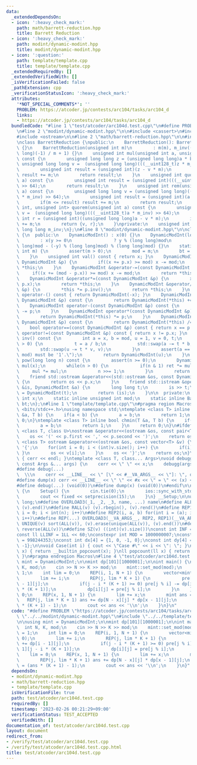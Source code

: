 ```yaml
---
data:
  _extendedDependsOn:
  - icon: ':heavy_check_mark:'
    path: math/barrett-reduction.hpp
    title: Barrett Reduction
  - icon: ':heavy_check_mark:'
    path: modint/dynamic-modint.hpp
    title: modint/dynamic-modint.hpp
  - icon: ':question:'
    path: template/template.cpp
    title: template/template.cpp
  _extendedRequiredBy: []
  _extendedVerifiedWith: []
  _isVerificationFailed: false
  _pathExtension: cpp
  _verificationStatusIcon: ':heavy_check_mark:'
  attributes:
    '*NOT_SPECIAL_COMMENTS*': ''
    PROBLEM: https://atcoder.jp/contests/arc104/tasks/arc104_d
    links:
    - https://atcoder.jp/contests/arc104/tasks/arc104_d
  bundledCode: "#line 1 \"test/atcoder/arc104d.test.cpp\"\n#define PROBLEM \"https://atcoder.jp/contests/arc104/tasks/arc104_d\"\
    \n#line 2 \"modint/dynamic-modint.hpp\"\n\n#include <cassert>\n#include <istream>\n\
    #include <ostream>\n\n#line 2 \"math/barrett-reduction.hpp\"\n\n#include <utility>\n\
    \nclass BarrettReduction {\npublic:\n    BarrettReduction(): BarrettReduction(1)\
    \ {}\n    BarrettReduction(unsigned int m)\n        : m(m), m_inv((unsigned long\
    \ long)(-1) / m + 1) {}\n    unsigned int mul(unsigned int a, unsigned int b)\
    \ const {\n        unsigned long long z = (unsigned long long)a * b;\n       \
    \ unsigned long long v =  (unsigned long long)(((__uint128_t)z * m_inv) >> 64);\n\
    \        unsigned int result = (unsigned int)(z - v * m);\n        if(m <= result)\
    \ result += m;\n        return result;\n    }\n    unsigned int quo(unsigned int\
    \ a) const {\n        unsigned int result = (unsigned int)(((__uint128_t)a * m_inv)\
    \ >> 64);\n        return result;\n    }\n    unsigned int rem(unsigned long long\
    \ a) const {\n        unsigned long long v = (unsigned long long)(((__uint128_t)a\
    \ * m_inv) >> 64);\n        unsigned int result = (unsigned int)(a - v * m);\n\
    \        if(m <= result) result += m;\n        return result;\n    }\n    std::pair<unsigned\
    \ int, unsigned int> quorem(unsigned int a) const {\n        unsigned long long\
    \ v =  (unsigned long long)(((__uint128_t)a * m_inv) >> 64);\n        unsigned\
    \ int r = (unsigned int)((unsigned long long)a - v * m);\n        if(m <= r) r\
    \ += m;\n        return {v, r};\n    }\nprivate:\n    unsigned int m;\n    unsigned\
    \ long long m_inv;\n};\n#line 8 \"modint/dynamic-modint.hpp\"\n\nclass DynamicModInt\
    \ {\n  public:\n    DynamicModInt() : x(0) {}\n    DynamicModInt(long long y)\n\
    \        : x(y >= 0\n                ? y % (long long)mod\n                : ((long\
    \ long)mod - (-y) % (long long)mod) % (long long)mod) {}\n    static void set_mod(unsigned\
    \ int m) {\n        assert(m > 0);\n        mod = m;\n        bt = BarrettReduction(m);\n\
    \    }\n    unsigned int val() const { return x; }\n    DynamicModInt &operator+=(const\
    \ DynamicModInt &p) {\n        if((x += p.x) >= mod) x -= mod;\n        return\
    \ *this;\n    }\n    DynamicModInt &operator-=(const DynamicModInt &p) {\n   \
    \     if((x += (mod - p.x)) >= mod) x -= mod;\n        return *this;\n    }\n\
    \    DynamicModInt &operator*=(const DynamicModInt &p) {\n        x = bt.mul(x,\
    \ p.x);\n        return *this;\n    }\n    DynamicModInt &operator/=(const DynamicModInt\
    \ &p) {\n        *this *= p.inv();\n        return *this;\n    }\n    DynamicModInt\
    \ operator-() const { return DynamicModInt(-x); }\n    DynamicModInt operator+(const\
    \ DynamicModInt &p) const {\n        return DynamicModInt(*this) += p;\n    }\n\
    \    DynamicModInt operator-(const DynamicModInt &p) const {\n        return DynamicModInt(*this)\
    \ -= p;\n    }\n    DynamicModInt operator*(const DynamicModInt &p) const {\n\
    \        return DynamicModInt(*this) *= p;\n    }\n    DynamicModInt operator/(const\
    \ DynamicModInt &p) const {\n        return DynamicModInt(*this) /= p;\n    }\n\
    \    bool operator==(const DynamicModInt &p) const { return x == p.x; }\n    bool\
    \ operator!=(const DynamicModInt &p) const { return x != p.x; }\n    DynamicModInt\
    \ inv() const {\n        int a = x, b = mod, u = 1, v = 0, t;\n        while(b\
    \ > 0) {\n            t = a / b;\n            std::swap(a -= t * b, b);\n    \
    \        std::swap(u -= t * v, v);\n        }\n        assert(a == 1 && \"gcd(x,\
    \ mod) must be '1'.\");\n        return DynamicModInt(u);\n    }\n    DynamicModInt\
    \ pow(long long n) const {\n        assert(n >= 0);\n        DynamicModInt ret(1),\
    \ mul(x);\n        while(n > 0) {\n            if(n & 1) ret *= mul;\n       \
    \     mul *= mul;\n            n >>= 1;\n        }\n        return ret;\n    }\n\
    \    friend std::ostream &operator<<(std::ostream &os, const DynamicModInt &p)\
    \ {\n        return os << p.x;\n    }\n    friend std::istream &operator>>(std::istream\
    \ &is, DynamicModInt &a) {\n        long long t;\n        is >> t;\n        a\
    \ = DynamicModInt(t);\n        return (is);\n    }\n\n  private:\n    unsigned\
    \ int x;\n    static inline unsigned int mod;\n    static inline BarrettReduction\
    \ bt;\n};\n#line 1 \"template/template.cpp\"\n#pragma region Macros\n#include\
    \ <bits/stdc++.h>\nusing namespace std;\ntemplate <class T> inline bool chmax(T\
    \ &a, T b) {\n    if(a < b) {\n        a = b;\n        return 1;\n    }\n    return\
    \ 0;\n}\ntemplate <class T> inline bool chmin(T &a, T b) {\n    if(a > b) {\n\
    \        a = b;\n        return 1;\n    }\n    return 0;\n}\n#ifdef DEBUG\ntemplate\
    \ <class T, class U>\nostream &operator<<(ostream &os, const pair<T, U> &p) {\n\
    \    os << '(' << p.first << ',' << p.second << ')';\n    return os;\n}\ntemplate\
    \ <class T> ostream &operator<<(ostream &os, const vector<T> &v) {\n    os <<\
    \ '{';\n    for(int i = 0; i < (int)v.size(); i++) {\n        if(i) { os << ',';\
    \ }\n        os << v[i];\n    }\n    os << '}';\n    return os;\n}\nvoid debugg()\
    \ { cerr << endl; }\ntemplate <class T, class... Args>\nvoid debugg(const T &x,\
    \ const Args &... args) {\n    cerr << \" \" << x;\n    debugg(args...);\n}\n\
    #define debug(...)                                                           \
    \  \\\n    cerr << __LINE__ << \" [\" << #__VA_ARGS__ << \"]: \", debugg(__VA_ARGS__)\n\
    #define dump(x) cerr << __LINE__ << \" \" << #x << \" = \" << (x) << endl\n#else\n\
    #define debug(...) (void(0))\n#define dump(x) (void(0))\n#endif\n\nstruct Setup\
    \ {\n    Setup() {\n        cin.tie(0);\n        ios::sync_with_stdio(false);\n\
    \        cout << fixed << setprecision(15);\n    }\n} __Setup;\n\nusing ll = long\
    \ long;\n#define OVERLOAD3(_1, _2, _3, name, ...) name\n#define ALL(v) (v).begin(),\
    \ (v).end()\n#define RALL(v) (v).rbegin(), (v).rend()\n#define REP1(i, n) for(int\
    \ i = 0; i < int(n); i++)\n#define REP2(i, a, b) for(int i = (a); i < int(b);\
    \ i++)\n#define REP(...) OVERLOAD3(__VA_ARGS__, REP2, REP1)(__VA_ARGS__)\n#define\
    \ UNIQUE(v) sort(ALL(v)), (v).erase(unique(ALL(v)), (v).end())\n#define REVERSE(v)\
    \ reverse(ALL(v))\n#define SZ(v) ((int)(v).size())\nconst int INF = 1 << 30;\n\
    const ll LLINF = 1LL << 60;\nconstexpr int MOD = 1000000007;\nconstexpr int MOD2\
    \ = 998244353;\nconst int dx[4] = {1, 0, -1, 0};\nconst int dy[4] = {0, 1, 0,\
    \ -1};\n\nvoid Case(int i) { cout << \"Case #\" << i << \": \"; }\nint popcount(int\
    \ x) { return __builtin_popcount(x); }\nll popcount(ll x) { return __builtin_popcountll(x);\
    \ }\n#pragma endregion Macros\n#line 4 \"test/atcoder/arc104d.test.cpp\"\n\nusing\
    \ mint = DynamicModInt;\n\nmint dp[101][1000001];\n\nint main() {\n    int N,\
    \ K, mod;\n    cin >> N >> K >> mod;\n    mint::set_mod(mod);\n    dp[0][0] =\
    \ 1;\n    int lim = 0;\n    REP(i, 1, N + 1) {\n        vector<mint> pre(i, 0);\n\
    \        lim += i;\n        REP(j, lim * K + 1) {\n            pre[j % i] += dp[i\
    \ - 1][j];\n            if(j - i * (K + 1) >= 0) pre[j % i] -= dp[i - 1][j - i\
    \ * (K + 1)];\n            dp[i][j] = pre[j % i];\n        }\n    }\n    lim =\
    \ 0;\n    REP(x, 1, N + 1) {\n        lim += x;\n        mint ans = 0;\n     \
    \   REP(j, lim * K + 1) ans += dp[N - x][j] * dp[x - 1][j];\n        ans = (ans\
    \ * (K + 1) - 1);\n        cout << ans << '\\n';\n    }\n}\n"
  code: "#define PROBLEM \"https://atcoder.jp/contests/arc104/tasks/arc104_d\"\n#include\
    \ \"../../modint/dynamic-modint.hpp\"\n#include \"../../template/template.cpp\"\
    \n\nusing mint = DynamicModInt;\n\nmint dp[101][1000001];\n\nint main() {\n  \
    \  int N, K, mod;\n    cin >> N >> K >> mod;\n    mint::set_mod(mod);\n    dp[0][0]\
    \ = 1;\n    int lim = 0;\n    REP(i, 1, N + 1) {\n        vector<mint> pre(i,\
    \ 0);\n        lim += i;\n        REP(j, lim * K + 1) {\n            pre[j % i]\
    \ += dp[i - 1][j];\n            if(j - i * (K + 1) >= 0) pre[j % i] -= dp[i -\
    \ 1][j - i * (K + 1)];\n            dp[i][j] = pre[j % i];\n        }\n    }\n\
    \    lim = 0;\n    REP(x, 1, N + 1) {\n        lim += x;\n        mint ans = 0;\n\
    \        REP(j, lim * K + 1) ans += dp[N - x][j] * dp[x - 1][j];\n        ans\
    \ = (ans * (K + 1) - 1);\n        cout << ans << '\\n';\n    }\n}"
  dependsOn:
  - modint/dynamic-modint.hpp
  - math/barrett-reduction.hpp
  - template/template.cpp
  isVerificationFile: true
  path: test/atcoder/arc104d.test.cpp
  requiredBy: []
  timestamp: '2023-02-26 00:21:29+09:00'
  verificationStatus: TEST_ACCEPTED
  verifiedWith: []
documentation_of: test/atcoder/arc104d.test.cpp
layout: document
redirect_from:
- /verify/test/atcoder/arc104d.test.cpp
- /verify/test/atcoder/arc104d.test.cpp.html
title: test/atcoder/arc104d.test.cpp
---
```

